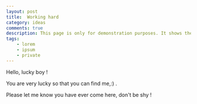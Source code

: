 ```yaml
---
layout: post
title:  Working hard 
category: ideas
comments: true
description: This page is only for demonstration purposes. It shows the styling of all the components found in Aliquam theme.
tags:
    - lorem
    - ipsum
	- private
---
```


Hello, lucky boy !

You are very lucky so that you can find me,:) .

Please let me know you have ever come here, don't be shy !
